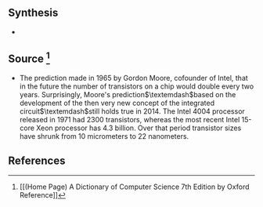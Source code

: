 ## Synthesis
- 
## Source [^1]
- The prediction made in 1965 by Gordon Moore, cofounder of Intel, that in the future the number of transistors on a chip would double every two years. Surprisingly, Moore's prediction$\textemdash$based on the development of the then very new concept of the integrated circuit$\textemdash$still holds true in 2014. The Intel 4004 processor released in 1971 had 2300 transistors, whereas the most recent Intel 15-core Xeon processor has 4.3 billion. Over that period transistor sizes have shrunk from 10 micrometers to 22 nanometers.
## References

[^1]: [[(Home Page) A Dictionary of Computer Science 7th Edition by Oxford Reference]]